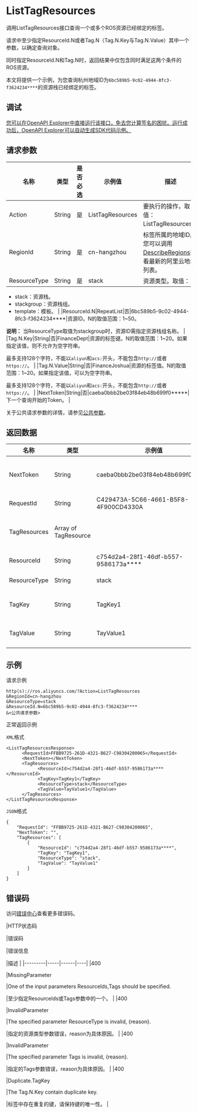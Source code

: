 # ListTagResources

调用ListTagResources接口查询一个或多个ROS资源已经绑定的标签。

请求中至少指定ResourceId.N或者Tag.N（Tag.N.Key与Tag.N.Value）其中一个参数，以确定查询对象。

同时指定ResourceId.N和Tag.N时，返回结果中仅包含同时满足这两个条件的ROS资源。

本文将提供一个示例，为您查询杭州地域ID为`6bc589b5-9c02-4944-8fc3-f3624234****`的资源栈已经绑定的标签。

## 调试

[您可以在OpenAPI Explorer中直接运行该接口，免去您计算签名的困扰。运行成功后，OpenAPI Explorer可以自动生成SDK代码示例。](https://api.aliyun.com/#product=ROS&api=ListTagResources&type=RPC&version=2019-09-10)

## 请求参数

|名称|类型|是否必选|示例值|描述|
|--|--|----|---|--|
|Action|String|是|ListTagResources|要执行的操作，取值：ListTagResources。 |
|RegionId|String|是|cn-hangzhou|标签所属的地域ID。您可以调用[DescribeRegions](~~131035~~)查看最新的阿里云地域列表。 |
|ResourceType|String|是|stack|资源类型。取值：

 -   stack：资源栈。
-   stackgroup：资源栈组。
-   template：模板。 |
|ResourceId.N|RepeatList|否|6bc589b5-9c02-4944-8fc3-f3624234\*\*\*\*|资源ID。N的取值范围：1~50。

 **说明：** 当ResourceType取值为stackgroup时，资源ID需指定资源栈组名称。 |
|Tag.N.Key|String|否|FinanceDept|资源的标签键。N的取值范围：1~20。如果指定该值，则不允许为空字符串。

 最多支持128个字符，不能以`aliyun`和`acs:`开头，不能包含`http://`或者`https://`。 |
|Tag.N.Value|String|否|FinanceJoshua|资源的标签值。N的取值范围：1~20。如果指定该值，可以为空字符串。

 最多支持128个字符，不能以`aliyun`和`acs:`开头，不能包含`http://`或者`https://`。 |
|NextToken|String|否|caeba0bbb2be03f84eb48b699f0\*\*\*\*\*|下一个查询开始的Token。 |

关于公共请求参数的详情，请参见[公共参数](~~131957~~)。

## 返回数据

|名称|类型|示例值|描述|
|--|--|---|--|
|NextToken|String|caeba0bbb2be03f84eb48b699f0\*\*\*\*\*|下一个查询开始的Token。 |
|RequestId|String|C429473A-5C66-4661-B5F8-4F900CD4330A|请求ID。 |
|TagResources|Array of TagResource| |资源绑定的标签信息。 |
|ResourceId|String|c754d2a4-28f1-46df-b557-9586173a\*\*\*\*|资源ID。 |
|ResourceType|String|stack|资源类型。 |
|TagKey|String|TagKey1|资源的标签键。 |
|TagValue|String|TayValue1|资源的标签值。 |

## 示例

请求示例

```
http(s)://ros.aliyuncs.com/?Action=ListTagResources
&RegionId=cn-hangzhou
&ResourceType=stack
&ResourceId.N=6bc589b5-9c02-4944-8fc3-f3624234****
&<公共请求参数>
```

正常返回示例

`XML`格式

```
<ListTagResourcesResponse>
	  <RequestId>FFBB9725-261D-4321-B627-C98304200065</RequestId>
	  <NextToken></NextToken>
	  <TagResources>
		    <ResourceId>c754d2a4-28f1-46df-b557-9586173a****</ResourceId>
		    <TagKey>TagKey1</TagKey>
		    <ResourceType>stack</ResourceType>
		    <TagValue>TayValue1</TagValue>
	  </TagResources>
</ListTagResourcesResponse>
```

`JSON`格式

```
{
	"RequestId": "FFBB9725-261D-4321-B627-C98304200065",
	"NextToken": "",
	"TagResources": [
		{
			"ResourceId": "c754d2a4-28f1-46df-b557-9586173a****",
			"TagKey": "TagKey1",
			"ResourceType": "stack",
			"TagValue": "TayValue1"
		}
	]
}
```

## 错误码

访问[错误中心](https://error-center.alibabacloud.com/status/product/ROS)查看更多错误码。

|HTTP状态码

|错误码

|错误信息

|描述 |
|---------|-----|------|----|
|400

|MissingParameter

|One of the input parameters ResourceIds,Tags should be specified.

|至少指定ResourceIds或Tags参数中的一个。 |
|400

|InvalidParameter

|The specified parameter ResourceType is invalid, \{reason\}.

|指定的资源类型参数错误，reason为具体原因。 |
|400

|InvalidParameter

|The specified parameter Tags is invalid, \{reason\}.

|指定的Tags参数错误，reason为具体原因。 |
|400

|Duplicate.TagKey

|The Tag.N.Key contain duplicate key.

|标签中存在重复的键，请保持键的唯一性。 |

